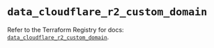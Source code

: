 # `data_cloudflare_r2_custom_domain`

Refer to the Terraform Registry for docs: [`data_cloudflare_r2_custom_domain`](https://registry.terraform.io/providers/cloudflare/cloudflare/5.11.0/docs/data-sources/r2_custom_domain).
